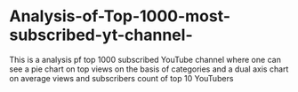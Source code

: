 # Analysis-of-Top-1000-most-subscribed-yt-channel-

This is a analysis pf top 1000 subscribed YouTube channel where one can see a pie chart on top views on the basis of categories and a dual axis chart 
on average views and subscribers count of top 10 YouTubers
